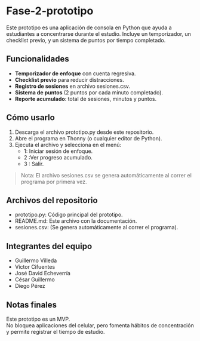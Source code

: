 # Fase-2-prototipo
Este prototipo es una aplicación de consola en Python que ayuda a estudiantes a concentrarse durante el estudio.   Incluye un temporizador, un checklist previo, y un sistema de puntos por tiempo completado.

## Funcionalidades
- **Temporizador de enfoque** con cuenta regresiva.
- **Checklist previo** para reducir distracciones.
- **Registro de sesiones** en archivo sesiones.csv.
- **Sistema de puntos** (2 puntos por cada minuto completado).
- **Reporte acumulado**: total de sesiones, minutos y puntos.

## Cómo usarlo
1. Descarga el archivo prototipo.py desde este repositorio.  
2. Abre el programa en Thonny (o cualquier editor de Python).  
3. Ejecuta el archivo y selecciona en el menú:  
   - 1: Iniciar sesión de enfoque.  
   - 2 :Ver progreso acumulado.  
   - 3 : Salir.  

> Nota: El archivo sesiones.csv se genera automáticamente al correr el programa por primera vez.



## Archivos del repositorio
- prototipo.py: Código principal del prototipo.  
- README.md: Este archivo con la documentación.  
- sesiones.csv: (Se genera automáticamente al correr el programa).  



## Integrantes del equipo
- Guillermo Villeda  
- Víctor Cifuentes  
- José David Echeverría  
- César Guillermo  
- Diego Pérez  



## Notas finales
Este prototipo es un MVP.  
No bloquea aplicaciones del celular, pero fomenta hábitos de concentración y permite registrar el tiempo de estudio.
